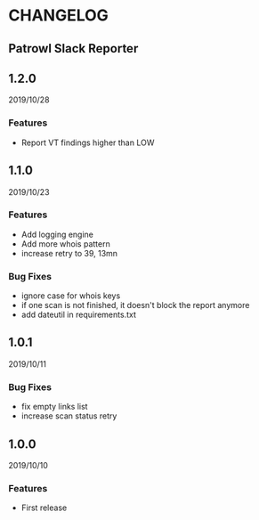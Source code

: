 CHANGELOG
=========

Patrowl Slack Reporter
-----

1.2.0
-----

2019/10/28

### Features

  - Report VT findings higher than LOW


1.1.0
-----

2019/10/23

### Features

  - Add logging engine
  - Add more whois pattern
  - increase retry to 39, 13mn

### Bug Fixes

  - ignore case for whois keys
  - if one scan is not finished, it doesn't block the report anymore
  - add dateutil in requirements.txt


1.0.1
-----

2019/10/11

### Bug Fixes

  - fix empty links list
  - increase scan status retry


1.0.0
-----

2019/10/10

### Features

  - First release
